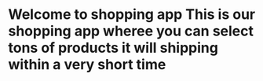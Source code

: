 # Welcome to shopping app This is our shopping app wheree you can select tons of products it will shipping within a very short time
